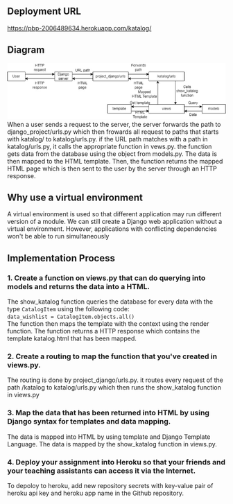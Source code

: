 ## Deployment URL
https://pbp-2006489634.herokuapp.com/katalog/

## Diagram

![request-response flow diagram](../assets/images/MVTDiagram.jpg)  
When a user sends a request to the server, the server forwards the path to django_project/urls.py which then frowards all request to paths that starts with katalog/ to katalog/urls.py. if the URL path matches with a path in katalog/urls.py, it calls the appropriate function in vews.py. the function gets data from the database using the object from models.py. The data is then mapped to the HTML template. Then, the function returns the mapped HTML page which is then sent to the user by the server through an HTTP response.

## Why use a virtual environment

A virtual environment is used so that different application may run different version of a module. We can still create a Django web application without a virtual environment. However, applications with conflicting dependencies won't be able to run simultaneously

## Implementation Process

### 1. Create a function on views.py that can do querying into models and returns the data into a HTML.

The show_katalog function queries the database for every data with the type `CatalogItem` using the following code:  
`data_wishlist = CatalogItem.objects.all()`  
The function then maps the template with the context using the render function. The function returns a HTTP response which contains the template katalog.html that has been mapped.


### 2. Create a routing to map the function that you've created in views.py.

The routing is done by project_django/urls.py. it routes every request of the path /katalog to katalog/urls.py which then runs the show_katalog function in views.py

### 3. Map the data that has been returned into HTML by using Django syntax for templates and data mapping.

The data is mapped into HTML by using template and Django Template Language. The data is mapped by the show_katalog function in views.py.

### 4. Deploy your assignment into Heroku so that your friends and your teaching assistants can access it via the Internet.

To depoloy to heroku, add new repository secrets with key-value pair of heroku api key and heroku app name in the Github repository.